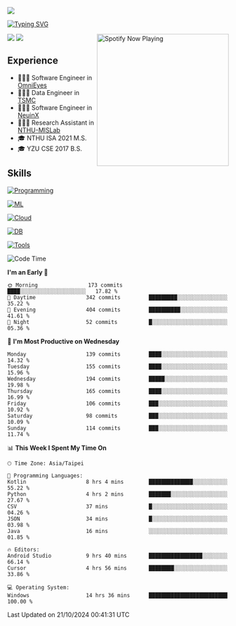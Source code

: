 ![](https://komarev.com/ghpvc/?username=peter0512lee&color=ff69b4)

[![Typing SVG](https://readme-typing-svg.herokuapp.com?color=F742BA&size=20&lines=Hi!+I'm+JYL)](https://git.io/typing-svg)

[<img src="https://spotify-now-playing.peter0512lee.vercel.app/api/spotify-playing" alt="Spotify Now Playing" width="300" align="right" />](https://open.spotify.com/user/21iyoswqgnkoe7peuesmqnhgy)

![](https://leetcard.jacoblin.cool/peter0512lee?theme=dark)
![](https://github-readme-activity-graph.vercel.app/graph?username=peter0512lee&theme=github)

## Experience
- 🧑🏻‍💻 Software Engineer in [OmniEyes](https://www.theomnieyes.com/)
- 🧑🏻‍💻 Data Engineer in [TSMC](https://www.tsmc.com/)
- 🧑🏻‍💻 Software Engineer in [NeuinX](https://neuinx.com/)
- 🧑🏻‍💻 Research Assistant in [NTHU-MISLab](https://mislab.cs.nthu.edu.tw/)
- 🎓 NTHU ISA 2021 M.S.
- 🎓 YZU CSE 2017 B.S.

## Skills
[![Programming](https://skillicons.dev/icons?i=cpp,py,kotlin)](https://skillicons.dev)

[![ML](https://skillicons.dev/icons?i=pytorch,opencv,sklearn)](https://skillicons.dev)

<!-- [![Web](https://skillicons.dev/icons?i=html,css,react,tailwind,nodejs,vite)](https://skillicons.dev) -->

[![Cloud](https://skillicons.dev/icons?i=aws,azure,docker,k8s)](https://skillicons.dev)

[![DB](https://skillicons.dev/icons?i=postgresql,firebase,sqlite,mongodb)](https://skillicons.dev)

[![Tools](https://skillicons.dev/icons?i=git,github,githubactions,vscode,postman,anaconda,androidstudio)](https://skillicons.dev)

<!--
<table><tr><td valign="top" width="50%">

<img src="https://github-readme-stats-sigma-five.vercel.app/api?username=peter0512lee&hide_border=true&show_icons=true&locale=en&layout=compact&theme=dracula" align="left" style="width: 100%" />

</td><td valign="top" width="50%">

<img src="https://github-readme-stats-sigma-five.vercel.app/api/top-langs?username=peter0512lee&hide_border=true&show_icons=true&locale=en&layout=compact&theme=dracula" align="left" style="width: 100%" />

</td></tr></table>  
-->

<!--START_SECTION:waka-->
![Code Time](http://img.shields.io/badge/Code%20Time-1%2C338%20hrs%2051%20mins-blue)

**I'm an Early 🐤** 

```text
🌞 Morning                173 commits         ████░░░░░░░░░░░░░░░░░░░░░   17.82 % 
🌆 Daytime                342 commits         █████████░░░░░░░░░░░░░░░░   35.22 % 
🌃 Evening                404 commits         ██████████░░░░░░░░░░░░░░░   41.61 % 
🌙 Night                  52 commits          █░░░░░░░░░░░░░░░░░░░░░░░░   05.36 % 
```
📅 **I'm Most Productive on Wednesday** 

```text
Monday                   139 commits         ████░░░░░░░░░░░░░░░░░░░░░   14.32 % 
Tuesday                  155 commits         ████░░░░░░░░░░░░░░░░░░░░░   15.96 % 
Wednesday                194 commits         █████░░░░░░░░░░░░░░░░░░░░   19.98 % 
Thursday                 165 commits         ████░░░░░░░░░░░░░░░░░░░░░   16.99 % 
Friday                   106 commits         ███░░░░░░░░░░░░░░░░░░░░░░   10.92 % 
Saturday                 98 commits          ███░░░░░░░░░░░░░░░░░░░░░░   10.09 % 
Sunday                   114 commits         ███░░░░░░░░░░░░░░░░░░░░░░   11.74 % 
```


📊 **This Week I Spent My Time On** 

```text
🕑︎ Time Zone: Asia/Taipei

💬 Programming Languages: 
Kotlin                   8 hrs 4 mins        ██████████████░░░░░░░░░░░   55.22 % 
Python                   4 hrs 2 mins        ███████░░░░░░░░░░░░░░░░░░   27.67 % 
CSV                      37 mins             █░░░░░░░░░░░░░░░░░░░░░░░░   04.26 % 
JSON                     34 mins             █░░░░░░░░░░░░░░░░░░░░░░░░   03.98 % 
Java                     16 mins             ░░░░░░░░░░░░░░░░░░░░░░░░░   01.85 % 

🔥 Editors: 
Android Studio           9 hrs 40 mins       █████████████████░░░░░░░░   66.14 % 
Cursor                   4 hrs 56 mins       ████████░░░░░░░░░░░░░░░░░   33.86 % 

💻 Operating System: 
Windows                  14 hrs 36 mins      █████████████████████████   100.00 % 
```


 Last Updated on 21/10/2024 00:41:31 UTC
<!--END_SECTION:waka-->


<!--
**peter0512lee/peter0512lee** is a ✨ _special_ ✨ repository because its `README.md` (this file) appears on your GitHub profile.

